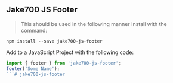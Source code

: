 ## Jake700 JS Footer

> This should be used in the following manner
Install with the command:

```
npm install --save jake700-js-footer
```

Add to a JavaScript Project with the following code:

```javascript
import { footer } from 'jake700-js-footer';
footer('Some Name');
```# jake700-js-footer
